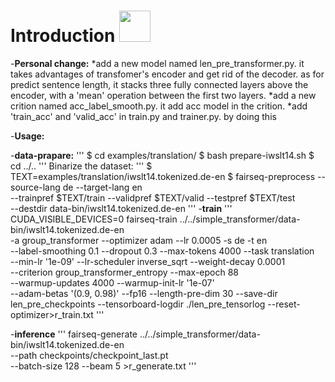 # Introduction <img src="fairseq_logo.png" width="50"> 

-**Personal change:**
  *add a new model named len_pre_transformer.py. it takes advantages of transfomer's encoder and get rid of the decoder. as for predict sentence length, it stacks three fully connected layers above the encoder, with a 'mean' operation between the first two layers.
  *add a new crition named acc_label_smooth.py. it add acc model in the crition.
  *add 'train_acc' and 'valid_acc' in train.py and trainer.py. by doing this




-**Usage:**

-**data-prapare:**
'''
$ cd examples/translation/
$ bash prepare-iwslt14.sh
$ cd ../..
'''
 Binarize the dataset:
 '''
$ TEXT=examples/translation/iwslt14.tokenized.de-en
$ fairseq-preprocess --source-lang de --target-lang en \
  --trainpref $TEXT/train --validpref $TEXT/valid --testpref $TEXT/test \
  --destdir data-bin/iwslt14.tokenized.de-en
 '''
-**train**
'''
CUDA_VISIBLE_DEVICES=0 fairseq-train ../../simple_transformer/data-bin/iwslt14.tokenized.de-en \
  -a group_transformer --optimizer adam --lr 0.0005 -s de -t en \
  --label-smoothing 0.1 --dropout 0.3 --max-tokens 4000  --task translation\
  --min-lr '1e-09' --lr-scheduler inverse_sqrt --weight-decay 0.0001 \
  --criterion group_transformer_entropy --max-epoch 88 \
  --warmup-updates 4000 --warmup-init-lr '1e-07' \
  --adam-betas '(0.9, 0.98)' --fp16 --length-pre-dim 30 --save-dir len_pre_checkpoints --tensorboard-logdir ./len_pre_tensorlog --reset-optimizer>r_train.txt
  '''
  
-**inference**
'''
fairseq-generate ../../simple_transformer/data-bin/iwslt14.tokenized.de-en \
  --path checkpoints/checkpoint_last.pt \
  --batch-size 128 --beam 5 >r_generate.txt
  '''
